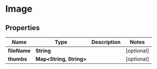 

# Image


## Properties

| Name | Type | Description | Notes |
|------------ | ------------- | ------------- | -------------|
|**fileName** | **String** |  |  [optional] |
|**thumbs** | **Map&lt;String, String&gt;** |  |  [optional] |



